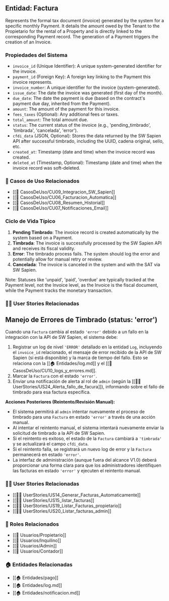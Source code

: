 ## Entidad: Factura

Represents the formal tax document (invoice) generated by the system for a specific monthly Payment. It details the amount owed by the Tenant to the Propietario for the rental of a Property and is directly linked to the corresponding Payment record. The generation of a Payment triggers the creation of an Invoice.

### Propiedades del Sistema


- `invoice_id` (Unique Identifier): A unique system-generated identifier for the invoice.
- `payment_id` (Foreign Key): A foreign key linking to the Payment this invoice represents.
- `invoice_number`: A unique identifier for the invoice (system-generated).
- `issue_date`: The date the invoice was generated (first day of the month).
- `due_date`: The date the payment is due (based on the contract's payment due day, inherited from the Payment).
- `amount`: The amount of the payment for this invoice.
- `fees_taxes` (Optional): Any additional fees or taxes.
- `total_amount`: The total amount due.
- `status`: The current status of the invoice (e.g., 'pending_timbrado', 'timbrada', 'cancelada', 'error').
- `cfdi_data` (JSON, Optional): Stores the data returned by the SW Sapien API after successful timbrado, including the UUID, cadena original, sello, etc.
- `created_at`: Timestamp (date and time) when the invoice record was created.
- `deleted_at` (Timestamp, Optional): Timestamp (date and time) when the invoice record was soft-deleted.

### 🔁 Casos de Uso Relacionados
- [[📄 CasosDeUso/CU09_Integracion_SW_Sapien]]
- [[📄 CasosDeUso/CU06_Facturacion_Automatica]]
- [[📄 CasosDeUso/CU08_Resumen_Historial]]
- [[📄 CasosDeUso/CU07_Notificaciones_Email]]

### Ciclo de Vida Típico

1.  **Pending Timbrado**: The invoice record is created automatically by the system based on a Payment.
2.  **Timbrada**: The invoice is successfully processed by the SW Sapien API and receives its fiscal validity.
3.  **Error**: The timbrado process fails. The system should log the error and potentially allow for manual retry or review.
4.  **Cancelada**: The invoice is canceled in the system and with the SAT via SW Sapien.

Note: Statuses like 'unpaid', 'paid', 'overdue' are typically tracked at the Payment level, not the Invoice level, as the Invoice is the fiscal document, while the Payment tracks the monetary transaction.

### 🧑‍💻 User Stories Relacionadas

## Manejo de Errores de Timbrado (status: 'error')

Cuando una `Factura` cambia al estado `'error'` debido a un fallo en la integración con la API de SW Sapien, el sistema debe:

1.  Registrar un log de nivel `'ERROR'` detallado en la entidad `Log`, incluyendo el `invoice_id` relacionado, el mensaje de error recibido de la API de SW Sapien (si está disponible) y la marca de tiempo del fallo. Esto se relaciona con la [[🏠 Entidades/log.md]] y el [[📄 CasosDeUso/CU10_logs_y_errores.md]].
2.  Marcar la `Factura` con el estado `'error'`.
 3.  Enviar una notificación de alerta al rol de `admin` (según la [[🧑‍💻 UserStories/US24_Alerta_fallo_de_facura]]), informando sobre el fallo de timbrado para esa factura específica.

**Acciones Posteriores (Reintento/Revisión Manual):**

*   El sistema permitirá al `admin` intentar nuevamente el proceso de timbrado para una `Factura` en estado `'error'` a través de una acción manual.
*   Al intentar el reintento manual, el sistema intentará nuevamente enviar la solicitud de timbrado a la API de SW Sapien.
*   Si el reintento es exitoso, el estado de la `Factura` cambiará a `'timbrada'` y se actualizará el campo `cfdi_data`.
*   Si el reintento falla, se registrará un nuevo log de error y la `Factura` permanecerá en estado `'error'`.
*   La interfaz de administración (aunque fuera del alcance V1.0) deberá proporcionar una forma clara para que los administradores identifiquen las facturas en estado `'error'` y ejecuten el reintento manual.


### 🧑‍💻 User Stories Relacionadas
- [[🧑‍💻 UserStories/US14_Generar_Facturas_Automaticamente]]
- [[🧑‍💻 UserStories/US15_listar_facturas]]
- [[🧑‍💻 UserStories/US19_Listar_Facturas_propietario]]
- [[🧑‍💻 UserStories/US20_Listar_facturas_admin]]

### 👥 Roles Relacionados
- [[👥 Usuarios/Propietario]]
- [[👥 Usuarios/Inquilino]]
- [[👥 Usuarios/Admin]]
- [[👥 Usuarios/Contador]]

### 🏠 Entidades Relacionadas
- [[🏠 Entidades/pago]]
- [[🏠 Entidades/log.md]]
- [[🏠 Entidades/notificacion.md]]